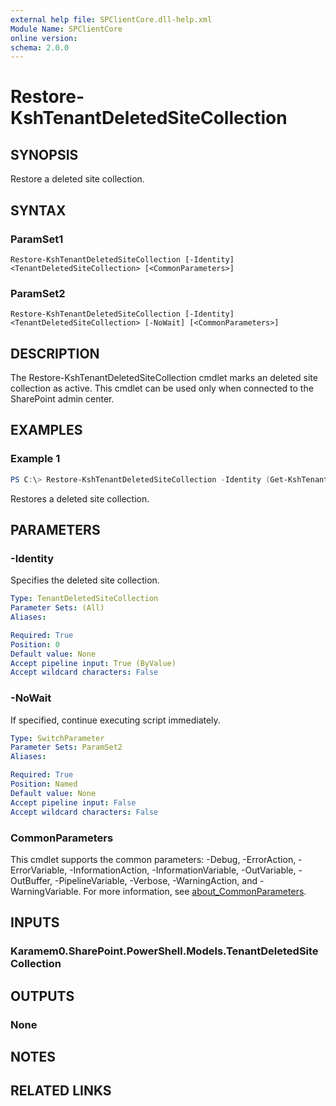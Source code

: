 ```yaml
---
external help file: SPClientCore.dll-help.xml
Module Name: SPClientCore
online version:
schema: 2.0.0
---
```


# Restore-KshTenantDeletedSiteCollection

## SYNOPSIS
Restore a deleted site collection.

## SYNTAX

### ParamSet1
```
Restore-KshTenantDeletedSiteCollection [-Identity] <TenantDeletedSiteCollection> [<CommonParameters>]
```

### ParamSet2
```
Restore-KshTenantDeletedSiteCollection [-Identity] <TenantDeletedSiteCollection> [-NoWait] [<CommonParameters>]
```

## DESCRIPTION
The Restore-KshTenantDeletedSiteCollection cmdlet marks an deleted site collection as active.
This cmdlet can be used only when connected to the SharePoint admin center.

## EXAMPLES

### Example 1
```powershell
PS C:\> Restore-KshTenantDeletedSiteCollection -Identity (Get-KshTenantDeletedSiteCollection -SiteCollectionUrl 'https://example.sharepoint.com/sites/hub')
```

Restores a deleted site collection.

## PARAMETERS

### -Identity
Specifies the deleted site collection.

```yaml
Type: TenantDeletedSiteCollection
Parameter Sets: (All)
Aliases:

Required: True
Position: 0
Default value: None
Accept pipeline input: True (ByValue)
Accept wildcard characters: False
```

### -NoWait
If specified, continue executing script immediately.

```yaml
Type: SwitchParameter
Parameter Sets: ParamSet2
Aliases:

Required: True
Position: Named
Default value: None
Accept pipeline input: False
Accept wildcard characters: False
```

### CommonParameters
This cmdlet supports the common parameters: -Debug, -ErrorAction, -ErrorVariable, -InformationAction, -InformationVariable, -OutVariable, -OutBuffer, -PipelineVariable, -Verbose, -WarningAction, and -WarningVariable. For more information, see [about_CommonParameters](http://go.microsoft.com/fwlink/?LinkID=113216).

## INPUTS

### Karamem0.SharePoint.PowerShell.Models.TenantDeletedSiteCollection

## OUTPUTS

### None

## NOTES

## RELATED LINKS
